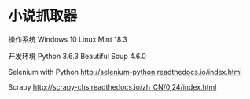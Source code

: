 # 小说抓取器

操作系统
  Windows 10
  Linux Mint 18.3

开发环境
  Python 3.6.3
  Beautiful Soup 4.6.0


Selenium with Python
  http://selenium-python.readthedocs.io/index.html
  
Scrapy
  http://scrapy-chs.readthedocs.io/zh_CN/0.24/index.html
